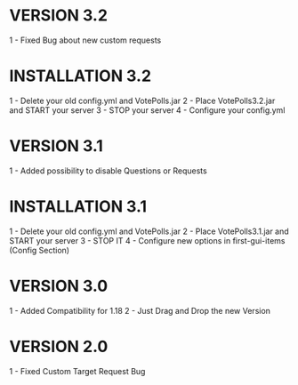 # VERSION 3.2
1 - Fixed Bug about new custom requests

# INSTALLATION 3.2
1 - Delete your old config.yml and VotePolls.jar
2 - Place VotePolls3.2.jar and START your server
3 - STOP your server
4 - Configure your config.yml

# VERSION 3.1
1 - Added possibility to disable Questions or Requests

# INSTALLATION 3.1
1 - Delete your old config.yml and VotePolls.jar
2 - Place VotePolls3.1.jar and START your server
3 - STOP IT
4 - Configure new options in first-gui-items (Config Section)

# VERSION 3.0
1 - Added Compatibility for 1.18
2 - Just Drag and Drop the new Version

# VERSION 2.0
 1 - Fixed Custom Target Request Bug
